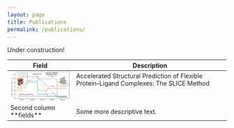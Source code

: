 ```yaml
---
layout: page
title: Publications
permalink: /publications/
---
```


Under construction!

<table>

<colgroup>
<col width="30%" />
<col width="70%" />
</colgroup>
<thead>
<tr class="header">
<th>Field</th>
<th>Description</th>
</tr>
</thead>
<tbody>
<tr>
<td markdown="span" valign="top"><img src="/images/slice.gif"></td>
<td markdown="span" valign="middle">Accelerated Structural Prediction of Flexible Protein–Ligand Complexes: The SLICE Method<br><br><br></td>
</tr>
<tr>
<td markdown="span">Second column **fields**</td>
<td markdown="span">Some more descriptive text.
</td>
</tr>
</tbody>
</table>
